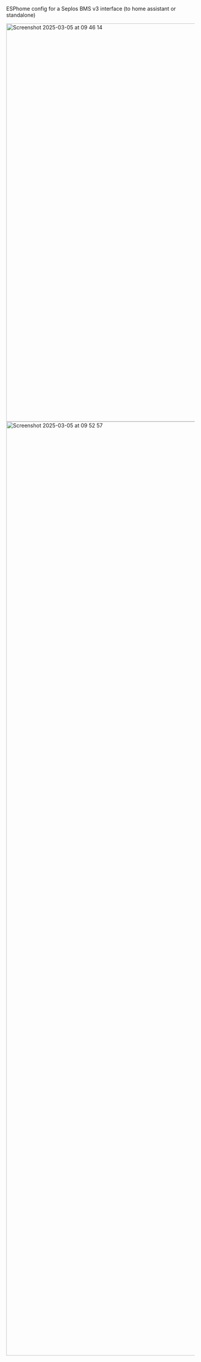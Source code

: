 ESPhome config for a Seplos BMS v3 interface (to home assistant or standalone)


<img width="1062" alt="Screenshot 2025-03-05 at 09 46 14" src="https://github.com/user-attachments/assets/0547427a-9c2a-49b4-9fe9-05e098ddf7cc" />


<img width="2492" alt="Screenshot 2025-03-05 at 09 52 57" src="https://github.com/user-attachments/assets/33895ab7-7132-48b9-81bb-f00979c1c68e" />
